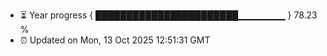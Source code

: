 - ⏳ Year progress { ███████████████████████▁▁▁▁▁▁▁ } 78.23 %
- ⏰ Updated on Mon, 13 Oct 2025 12:51:31 GMT

